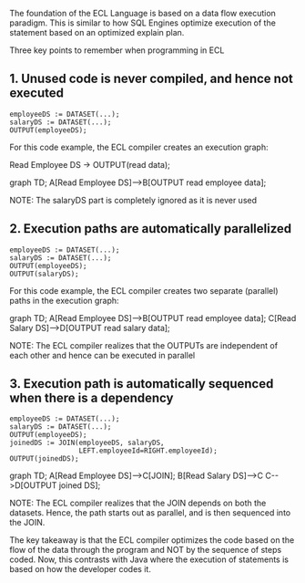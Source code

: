 The foundation of the ECL Language is based on a data flow execution paradigm. This is similar to how SQL Engines optimize execution of the statement based on an optimized explain plan.

Three key points to remember when programming in ECL 

## 1. Unused code is never compiled, and hence not executed

```ecl
employeeDS := DATASET(...);
salaryDS := DATASET(...);
OUTPUT(employeeDS);
```


For this code example, the ECL compiler creates an execution graph:

Read Employee DS -> OUTPUT(read data);

<div class="mermaid">
graph TD;
    A[Read Employee DS]-->B[OUTPUT read employee data];
</div> 

NOTE: The salaryDS part is completely ignored as it is never used


## 2. Execution paths are automatically parallelized 

```ecl
employeeDS := DATASET(...);
salaryDS := DATASET(...);
OUTPUT(employeeDS);
OUTPUT(salaryDS);
```


For this code example, the ECL compiler creates two separate (parallel) paths in the execution graph:

<div class="mermaid">
graph TD;
    A[Read Employee DS]-->B[OUTPUT read employee data];
    C[Read Salary DS]-->D[OUTPUT read salary data];
</div> 

NOTE: The ECL compiler realizes that the OUTPUTs are independent of each other and hence can be executed in parallel

## 3. Execution path is automatically sequenced when there is a dependency

```ecl
employeeDS := DATASET(...);
salaryDS := DATASET(...);
OUTPUT(employeeDS);
joinedDS := JOIN(employeeDS, salaryDS, 
                 LEFT.employeeId=RIGHT.employeeId);
OUTPUT(joinedDS);
```


<div class="mermaid">
graph TD;
    A[Read Employee DS]-->C[JOIN];
    B[Read Salary DS]-->C
    C-->D[OUTPUT joined DS];
</div> 


NOTE: The ECL compiler realizes that the JOIN depends on both the datasets. Hence, the path starts out as parallel, and is then sequenced into the JOIN.

The key takeaway is that the ECL compiler optimizes the code based on the flow of the data through the program and NOT by the sequence of steps coded. Now, this contrasts with Java where the execution of statements is based on how the developer codes it. 